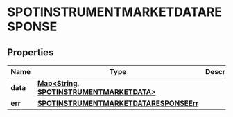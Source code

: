 

# SPOTINSTRUMENTMARKETDATARESPONSE


## Properties

| Name | Type | Description | Notes |
|------------ | ------------- | ------------- | -------------|
|**data** | [**Map&lt;String, SPOTINSTRUMENTMARKETDATA&gt;**](SPOTINSTRUMENTMARKETDATA.md) |  |  [optional] |
|**err** | [**SPOTINSTRUMENTMARKETDATARESPONSEErr**](SPOTINSTRUMENTMARKETDATARESPONSEErr.md) |  |  [optional] |



